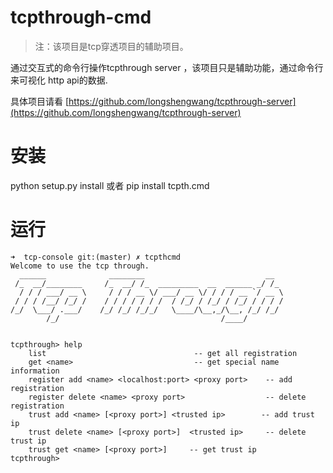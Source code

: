# tcpthrough-cmd
>注：该项目是tcp穿透项目的辅助项目。

通过交互式的命令行操作tcpthrough server ，该项目只是辅助功能，通过命令行来可视化 http api的数据.

具体项目请看 [https://github.com/longshengwang/tcpthrough-server](https://github.com/longshengwang/tcpthrough-server)

# 安装
python setup.py install
或者
pip install tcpth.cmd

# 运行
```
➜  tcp-console git:(master) ✗ tcpthcmd
Welcome to use the tcp through.
  ______              ________                           __
 /_  __/________     /_  __/ /_  _________  __  ______ _/ /_
  / / / ___/ __ \     / / / __ \/ ___/ __ \/ / / / __ `/ __ \
 / / / /__/ /_/ /    / / / / / / /  / /_/ / /_/ / /_/ / / / /
/_/  \___/ .___/    /_/ /_/ /_/_/   \____/\__,_/\__, /_/ /_/
        /_/                                    /____/


tcpthrough> help
    list                                 -- get all registration
    get <name>                           -- get special name information
    register add <name> <localhost:port> <proxy port>    -- add registration
    register delete <name> <proxy port>                  -- delete registration
    trust add <name> [<proxy port>] <trusted ip>        -- add trust ip
    trust delete <name> [<proxy port>]  <trusted ip>     -- delete trust ip
    trust get <name> [<proxy port>]     -- get trust ip
tcpthrough>

```
